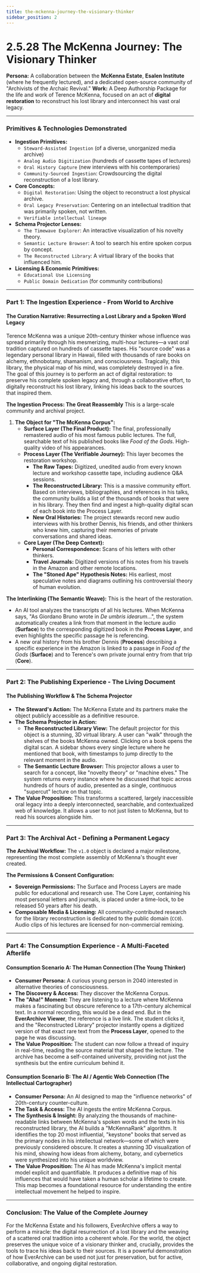 ```yaml
---
title: the-mckenna-journey-the-visionary-thinker
sidebar_position: 2
---
```


# 2.5.28 The McKenna Journey: The Visionary Thinker

**Persona:** A collaboration between the **McKenna Estate**, **Esalen Institute** (where he frequently lectured), and a dedicated open-source community of "Archivists of the Archaic Revival."
**Work:** A Deep Authorship Package for the life and work of Terence McKenna, focused on an act of **digital restoration** to reconstruct his lost library and interconnect his vast oral legacy.

---

### **Primitives & Technologies Demonstrated**

*   **Ingestion Primitives:**
    *   `Steward-Assisted Ingestion` (of a diverse, unorganized media archive)
    *   `Analog Audio Digitization` (hundreds of cassette tapes of lectures)
    *   `Oral History Capture` (new interviews with his contemporaries)
    *   `Community-Sourced Ingestion`: Crowdsourcing the digital reconstruction of a lost library.
*   **Core Concepts:**
    *   `Digital Restoration`: Using the object to reconstruct a lost physical archive.
    *   `Oral Legacy Preservation`: Centering on an intellectual tradition that was primarily spoken, not written.
    *   `Verifiable intellectual lineage`
*   **Schema Projector Lenses:**
    *   `The Timewave Explorer`: An interactive visualization of his novelty theory.
    *   `Semantic Lecture Browser`: A tool to search his entire spoken corpus by concept.
    *   `The Reconstructed Library`: A virtual library of the books that influenced him.
*   **Licensing & Economic Primitives:**
    *   `Educational Use Licensing`
    *   `Public Domain Dedication` (for community contributions)

---

### **Part 1: The Ingestion Experience - From World to Archive**

#### **The Curation Narrative: Resurrecting a Lost Library and a Spoken Word Legacy**
Terence McKenna was a unique 20th-century thinker whose influence was spread primarily through his mesmerizing, multi-hour lectures—a vast oral tradition captured on hundreds of cassette tapes. His "source code" was a legendary personal library in Hawaii, filled with thousands of rare books on alchemy, ethnobotany, shamanism, and consciousness. Tragically, this library, the physical map of his mind, was completely destroyed in a fire. The goal of this journey is to perform an act of digital restoration: to preserve his complete spoken legacy and, through a collaborative effort, to digitally reconstruct his lost library, linking his ideas back to the sources that inspired them.

**The Ingestion Process: The Great Reassembly**
This is a large-scale community and archival project.

1.  **The Object for "The McKenna Corpus":**
    *   **Surface Layer (The Final Product):** The final, professionally remastered audio of his most famous public lectures. The full, searchable text of his published books like *Food of the Gods*. High-quality video of his appearances.
    *   **Process Layer (The Verifiable Journey):** This layer becomes the restoration workshop.
        *   **The Raw Tapes:** Digitized, unedited audio from every known lecture and workshop cassette tape, including audience Q&A sessions.
        *   **The Reconstructed Library:** This is a massive community effort. Based on interviews, bibliographies, and references in his talks, the community builds a list of the thousands of books that were in his library. They then find and ingest a high-quality digital scan of each book into the Process Layer.
        *   **New Oral Histories:** The project stewards record new audio interviews with his brother Dennis, his friends, and other thinkers who knew him, capturing their memories of private conversations and shared ideas.
    *   **Core Layer (The Deep Context):**
        *   **Personal Correspondence:** Scans of his letters with other thinkers.
        *   **Travel Journals:** Digitized versions of his notes from his travels in the Amazon and other remote locations.
        *   **The "Stoned Ape" Hypothesis Notes:** His earliest, most speculative notes and diagrams outlining his controversial theory of human evolution.

**The Interlinking (The Semantic Weave):**
This is the heart of the restoration.
*   An AI tool analyzes the transcripts of all his lectures. When McKenna says, "As Giordano Bruno wrote in *De umbris idearum*...", the system automatically creates a link from that moment in the lecture audio (**Surface**) to the corresponding digitized book in the **Process Layer**, and even highlights the specific passage he is referencing.
*   A new oral history from his brother Dennis (**Process**) describing a specific experience in the Amazon is linked to a passage in *Food of the Gods* (**Surface**) and to Terence's own private journal entry from that trip (**Core**).

---

### **Part 2: The Publishing Experience - The Living Document**

#### **The Publishing Workflow & The Schema Projector**
*   **The Steward's Action:** The McKenna Estate and its partners make the object publicly accessible as a definitive resource.
*   **The Schema Projector in Action:**
    *   **The Reconstructed Library View:** The default projector for this object is a stunning, 3D virtual library. A user can "walk" through the shelves of the books McKenna owned. Clicking on a book opens the digital scan. A sidebar shows every single lecture where he mentioned that book, with timestamps to jump directly to the relevant moment in the audio.
    *   **The Semantic Lecture Browser:** This projector allows a user to search for a concept, like "novelty theory" or "machine elves." The system returns every instance where he discussed that topic across hundreds of hours of audio, presented as a single, continuous "supercut" lecture on that topic.
*   **The Value Proposition:** This transforms a scattered, largely inaccessible oral legacy into a deeply interconnected, searchable, and contextualized web of knowledge. It allows a user to not just listen to McKenna, but to read his sources alongside him.

---

### **Part 3: The Archival Act - Defining a Permanent Legacy**

**The Archival Workflow:**
The `v1.0` object is declared a major milestone, representing the most complete assembly of McKenna's thought ever created.

**The Permissions & Consent Configuration:**
*   **Sovereign Permissions:** The Surface and Process Layers are made public for educational and research use. The Core Layer, containing his most personal letters and journals, is placed under a time-lock, to be released 50 years after his death.
*   **Composable Media & Licensing:** All community-contributed research for the library reconstruction is dedicated to the public domain (`CC0`). Audio clips of his lectures are licensed for non-commercial remixing.

---

### **Part 4: The Consumption Experience - A Multi-Faceted Afterlife**

#### **Consumption Scenario A: The Human Connection (The Young Thinker)**
*   **Consumer Persona:** A curious young person in 2040 interested in alternative theories of consciousness.
*   **The Discovery & Access:** They discover the McKenna Corpus.
*   **The "Aha!" Moment:** They are listening to a lecture where McKenna makes a fascinating but obscure reference to a 17th-century alchemical text. In a normal recording, this would be a dead end. But in the **EverArchive Viewer**, the reference is a live link. The student clicks it, and the "Reconstructed Library" projector instantly opens a digitized version of that exact rare text from the **Process Layer**, opened to the page he was discussing.
*   **The Value Proposition:** The student can now follow a thread of inquiry in real-time, reading the source material that shaped the lecture. The archive has become a self-contained university, providing not just the synthesis but the entire curriculum behind it.

#### **Consumption Scenario B: The AI / Agentic Web Connection (The Intellectual Cartographer)**
*   **Consumer Persona:** An AI designed to map the "influence networks" of 20th-century counter-culture.
*   **The Task & Access:** The AI ingests the entire McKenna Corpus.
*   **The Synthesis & Insight:** By analyzing the thousands of machine-readable links between McKenna's spoken words and the texts in his reconstructed library, the AI builds a "McKennaRank" algorithm. It identifies the top 20 most influential, "keystone" books that served as the primary nodes in his intellectual network—some of which were previously considered obscure. It creates a stunning 3D visualization of his mind, showing how ideas from alchemy, botany, and cybernetics were synthesized into his unique worldview.
*   **The Value Proposition:** The AI has made McKenna's implicit mental model explicit and quantifiable. It produces a definitive map of his influences that would have taken a human scholar a lifetime to create. This map becomes a foundational resource for understanding the entire intellectual movement he helped to inspire.

---

### **Conclusion: The Value of the Complete Journey**
For the McKenna Estate and his followers, EverArchive offers a way to perform a miracle: the digital resurrection of a lost library and the weaving of a scattered oral tradition into a coherent whole. For the world, the object preserves the unique voice of a visionary thinker and, crucially, provides the tools to trace his ideas back to their sources. It is a powerful demonstration of how EverArchive can be used not just for preservation, but for active, collaborative, and ongoing digital restoration.